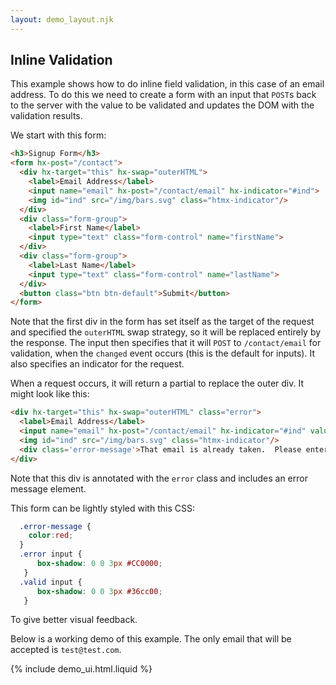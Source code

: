 ```yaml
---
layout: demo_layout.njk
---
```

        
## Inline Validation

This example shows how to do inline field validation, in this case of an email address.  To do this
we need to create a form with an input that `POST`s back to the server with the value to be validated
and updates the DOM with the validation results.

We start with this form:

```html
<h3>Signup Form</h3>
<form hx-post="/contact">
  <div hx-target="this" hx-swap="outerHTML">
    <label>Email Address</label>
    <input name="email" hx-post="/contact/email" hx-indicator="#ind">
    <img id="ind" src="/img/bars.svg" class="htmx-indicator"/>
  </div>
  <div class="form-group">
    <label>First Name</label>
    <input type="text" class="form-control" name="firstName">
  </div>
  <div class="form-group">
    <label>Last Name</label>
    <input type="text" class="form-control" name="lastName">
  </div>
  <button class="btn btn-default">Submit</button>
</form>
```
Note that the first div in the form has set itself as the target of the request and specified the `outerHTML`
swap strategy, so it will be replaced entirely by the response.  The input then specifies that it will
`POST` to `/contact/email` for validation, when the `changed` event occurs (this is the default for inputs).
It also specifies an indicator for the request.

When a request occurs, it will return a partial to replace the outer div.  It might look like this:

```html
<div hx-target="this" hx-swap="outerHTML" class="error">
  <label>Email Address</label>
  <input name="email" hx-post="/contact/email" hx-indicator="#ind" value="test@foo.com">
  <img id="ind" src="/img/bars.svg" class="htmx-indicator"/>
  <div class='error-message'>That email is already taken.  Please enter another email.</div>
</div> 
```

Note that this div is annotated with the `error` class and includes an error message element.

This form can be lightly styled with this CSS:

```css
  .error-message {
    color:red;
  }
  .error input {
      box-shadow: 0 0 3px #CC0000;
   }
  .valid input {
      box-shadow: 0 0 3px #36cc00;
   }
```

To give better visual feedback.

Below is a working demo of this example.  The only email that will be accepted is `test@test.com`.

<style>
  .error-message {
    color:red;
  }
  .error input {
      box-shadow: 0 0 3px #CC0000;
   }
  .valid input {
      box-shadow: 0 0 3px #36cc00;
   }
</style>

{% include demo_ui.html.liquid %}

<script>

    //=========================================================================
    // Fake Server Side Code
    //=========================================================================

    // routes
    init("/demo", function(request, params){
      return formTemplate();
    });

    onPost("/contact", function(request, params){
      return formTemplate();
    });
    
    onGet(/\/contact\/email.*/, function(request, params){
        var email = params['email'];
        if(!/\S+@\S+\.\S+/.test(email)) {
          return emailInputTemplate(email, "Please enter a valid email address");
        } else if(email != "test@test.com") {
          return emailInputTemplate(email, "That email is already taken.  Please enter another email.");
        } else {
          return emailInputTemplate(email);
        }
     });
    
    // templates
    function formTemplate(page) {
      return `<h3>Signup Form</h3><form ic-post-to="/contact">
  <div hx-target="this" hx-swap="outerHTML">
    <label>Email Address</label>
    <input name="email" hx-get="/contact/email" hx-indicator="#ind">
    <img id="ind" src="/img/bars.svg" class="htmx-indicator"/>
  </div>
  <div class="form-group">
    <label>First Name</label>
    <input type="text" class="form-control" name="firstName">
  </div>
  <div class="form-group">
    <label>Last Name</label>
    <input type="text" class="form-control" name="lastName">
  </div>
  <button class="btn btn-default">Submit</button>
</form>`;
    }
    
        function emailInputTemplate(val, errorMsg) {
            return `<div hx-target="this" hx-swap="outerHTML" class="${errorMsg ? "error" : "valid"}">
  <label>Email Address</label>
  <input name="email" hx-get="/contact/email" hx-indicator="#ind" value="${val}">
  <img id="ind" src="/img/bars.svg" class="htmx-indicator"/>
  ${errorMsg ? ("<div class='error-message'>" + errorMsg + "</div>") : ""}
</div>`;
        }
</script>
